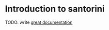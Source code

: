 # Introduction to santorini

TODO: write [great documentation](http://jacobian.org/writing/what-to-write/)
